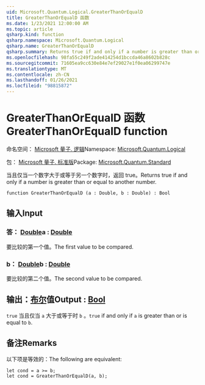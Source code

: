 ```yaml
---
uid: Microsoft.Quantum.Logical.GreaterThanOrEqualD
title: GreaterThanOrEqualD 函数
ms.date: 1/23/2021 12:00:00 AM
ms.topic: article
qsharp.kind: function
qsharp.namespace: Microsoft.Quantum.Logical
qsharp.name: GreaterThanOrEqualD
qsharp.summary: Returns true if and only if a number is greater than or equal to another number.
ms.openlocfilehash: 98fa55c249f2ade414254d1bccda46a8602b828c
ms.sourcegitcommit: 71605ea9cc630e84e7ef29027e1f0ea06299747e
ms.translationtype: MT
ms.contentlocale: zh-CN
ms.lasthandoff: 01/26/2021
ms.locfileid: "98815872"
---
```

# <a name="greaterthanorequald-function"></a><span data-ttu-id="4fcc3-102">GreaterThanOrEqualD 函数</span><span class="sxs-lookup"><span data-stu-id="4fcc3-102">GreaterThanOrEqualD function</span></span>

<span data-ttu-id="4fcc3-103">命名空间： [Microsoft 量子. 逻辑](xref:Microsoft.Quantum.Logical)</span><span class="sxs-lookup"><span data-stu-id="4fcc3-103">Namespace: [Microsoft.Quantum.Logical](xref:Microsoft.Quantum.Logical)</span></span>

<span data-ttu-id="4fcc3-104">包： [Microsoft 量子. 标准版](https://nuget.org/packages/Microsoft.Quantum.Standard)</span><span class="sxs-lookup"><span data-stu-id="4fcc3-104">Package: [Microsoft.Quantum.Standard](https://nuget.org/packages/Microsoft.Quantum.Standard)</span></span>


<span data-ttu-id="4fcc3-105">当且仅当一个数字大于或等于另一个数字时，返回 true。</span><span class="sxs-lookup"><span data-stu-id="4fcc3-105">Returns true if and only if a number is greater than or equal to another number.</span></span>

```qsharp
function GreaterThanOrEqualD (a : Double, b : Double) : Bool
```


## <a name="input"></a><span data-ttu-id="4fcc3-106">输入</span><span class="sxs-lookup"><span data-stu-id="4fcc3-106">Input</span></span>

### <a name="a--double"></a><span data-ttu-id="4fcc3-107">答： [Double](xref:microsoft.quantum.lang-ref.double)</span><span class="sxs-lookup"><span data-stu-id="4fcc3-107">a : [Double](xref:microsoft.quantum.lang-ref.double)</span></span>

<span data-ttu-id="4fcc3-108">要比较的第一个值。</span><span class="sxs-lookup"><span data-stu-id="4fcc3-108">The first value to be compared.</span></span>


### <a name="b--double"></a><span data-ttu-id="4fcc3-109">b： [Double](xref:microsoft.quantum.lang-ref.double)</span><span class="sxs-lookup"><span data-stu-id="4fcc3-109">b : [Double](xref:microsoft.quantum.lang-ref.double)</span></span>

<span data-ttu-id="4fcc3-110">要比较的第二个值。</span><span class="sxs-lookup"><span data-stu-id="4fcc3-110">The second value to be compared.</span></span>



## <a name="output--bool"></a><span data-ttu-id="4fcc3-111">输出：[布尔](xref:microsoft.quantum.lang-ref.bool)值</span><span class="sxs-lookup"><span data-stu-id="4fcc3-111">Output : [Bool](xref:microsoft.quantum.lang-ref.bool)</span></span>

<span data-ttu-id="4fcc3-112">`true` 当且仅当 `a` 大于或等于时 `b` 。</span><span class="sxs-lookup"><span data-stu-id="4fcc3-112">`true` if and only if `a` is greater than or is equal to `b`.</span></span>

## <a name="remarks"></a><span data-ttu-id="4fcc3-113">备注</span><span class="sxs-lookup"><span data-stu-id="4fcc3-113">Remarks</span></span>

<span data-ttu-id="4fcc3-114">以下项是等效的：</span><span class="sxs-lookup"><span data-stu-id="4fcc3-114">The following are equivalent:</span></span>

```qsharp
let cond = a >= b;
let cond = GreaterThanOrEqualD(a, b);
```